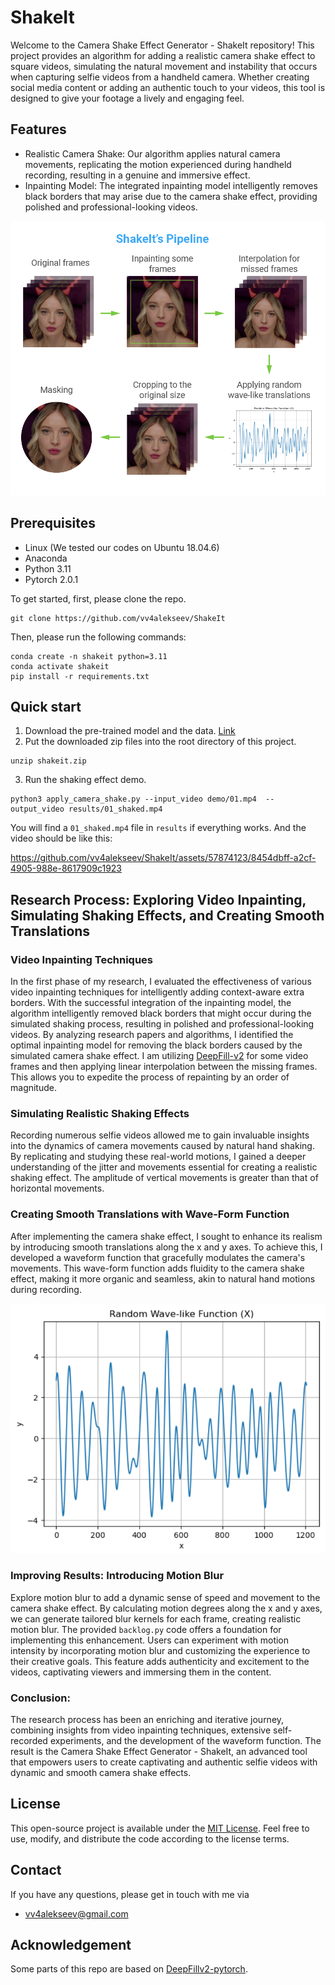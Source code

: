 # ShakeIt

Welcome to the Camera Shake Effect Generator - ShakeIt repository! This project provides an algorithm for adding a realistic camera shake effect to square videos, simulating the natural movement and instability that occurs when capturing selfie videos from a handheld camera. Whether creating social media content or adding an authentic touch to your videos, this tool is designed to give your footage a lively and engaging feel.

## Features

- Realistic Camera Shake: Our algorithm applies natural camera movements, replicating the motion experienced during handheld recording, resulting in a genuine and immersive effect.
- Inpainting Model: The integrated inpainting model intelligently removes black borders that may arise due to the camera shake effect, providing polished and professional-looking videos.

![pipeline](assets/pipeline.png)

## Prerequisites
- Linux (We tested our codes on Ubuntu 18.04.6)
- Anaconda
- Python 3.11
- Pytorch 2.0.1

To get started, first, please clone the repo.

```
git clone https://github.com/vv4alekseev/ShakeIt
```

Then, please run the following commands:

```
conda create -n shakeit python=3.11
conda activate shakeit
pip install -r requirements.txt
```

## Quick start

1. Download the pre-trained model and the data. [Link](https://drive.google.com/file/d/1COL7sKcJT3WRU4tic-3S5xsiu1KGg3Qc/view?usp=sharing)
2. Put the downloaded zip files into the root directory of this project.
```
unzip shakeit.zip
```
3. Run the shaking effect demo.

```
python3 apply_camera_shake.py --input_video demo/01.mp4  --output_video results/01_shaked.mp4
```

You will find a `01_shaked.mp4` file in `results` if everything works. And the video should be like this:

https://github.com/vv4alekseev/ShakeIt/assets/57874123/8454dbff-a2cf-4905-988e-8617909c1923

## Research Process: Exploring Video Inpainting, Simulating Shaking Effects, and Creating Smooth Translations

### Video Inpainting Techniques

In the first phase of my research, I evaluated the effectiveness of various video inpainting techniques for intelligently adding context-aware extra borders. With the successful integration of the inpainting model, the algorithm intelligently removed black borders that might occur during the simulated shaking process, resulting in polished and professional-looking videos. By analyzing research papers and algorithms, I identified the optimal inpainting model for removing the black borders caused by the simulated camera shake effect. I am utilizing [DeepFill-v2](https://github.com/nipponjo/deepfillv2-pytorch) for some video frames and then applying linear interpolation between the missing frames. This allows you to expedite the process of repainting by an order of magnitude.

### Simulating Realistic Shaking Effects

Recording numerous selfie videos allowed me to gain invaluable insights into the dynamics of camera movements caused by natural hand shaking. By replicating and studying these real-world motions, I gained a deeper understanding of the jitter and movements essential for creating a realistic shaking effect. The amplitude of vertical movements is greater than that of horizontal movements.

### Creating Smooth Translations with Wave-Form Function
After implementing the camera shake effect, I sought to enhance its realism by introducing smooth translations along the x and y axes. To achieve this, I developed a waveform function that gracefully modulates the camera's movements. This wave-form function adds fluidity to the camera shake effect, making it more organic and seamless, akin to natural hand motions during recording.

![wave](assets/wave.png)

### Improving Results: Introducing Motion Blur

Explore motion blur to add a dynamic sense of speed and movement to the camera shake effect. By calculating motion degrees along the x and y axes, we can generate tailored blur kernels for each frame, creating realistic motion blur. The provided `backlog.py` code offers a foundation for implementing this enhancement. Users can experiment with motion intensity by incorporating motion blur and customizing the experience to their creative goals. This feature adds authenticity and excitement to the videos, captivating viewers and immersing them in the content.

### Conclusion:
The research process has been an enriching and iterative journey, combining insights from video inpainting techniques, extensive self-recorded experiments, and the development of the waveform function. The result is the Camera Shake Effect Generator - ShakeIt, an advanced tool that empowers users to create captivating and authentic selfie videos with dynamic and smooth camera shake effects.

## License

This open-source project is available under the [MIT License](https://opensource.org/license/mit/). Feel free to use, modify, and distribute the code according to the license terms.

## Contact

If you have any questions, please get in touch with me via

- [vv4alekseev@gmail.com](mailto:vv4alekseev@gmail.com)

## Acknowledgement

Some parts of this repo are based on [DeepFillv2-pytorch](https://github.com/nipponjo/deepfillv2-pytorch).

